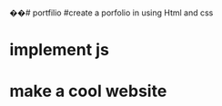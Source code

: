 ��#   p o r t f i l i o 
 
 #create a porfolio in using Html and css
# implement js 
# make a cool website

